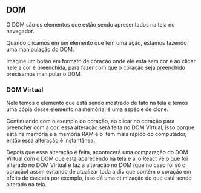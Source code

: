 ## DOM

O DOM são os elementos que estão sendo apresentados na tela no navegador.

Quando clicamos em um elemento que tem uma ação, estamos fazendo uma manipulação do DOM.

Imagine um botão em formato de coração onde ele está sem cor e ao clicar nele a cor é preenchida, para fazer com que o coração seja preenchido precisamos manipular o DOM.

### DOM Virtual

Nele temos o elemento que está sendo mostrado de fato na tela e temos uma cópia desse elemento na memória, é uma espécie de clone.

Continuando com o exemplo do coração, ao clicar no coração para preencher com a cor, essa alteração será feita no DOM Virtual, isso porque está na memória e a memória RAM é o item mais rápido do computador, então essa alteração é instantânea.

Depois que essa alteração é feita, acontecerá uma comparação do DOM Virtual com o DOM que está aparecendo na tela e ai o React vê o que foi alterado no DOM Virtual e faz a alteração no DOM (que no caso foi só o coração) assim evitando de atualizar toda a div que contém o coração em efeito de cascata por exemplo, isso dá uma otimização do que está sendo alterado na tela.
